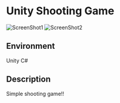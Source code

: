 # Unity Shooting Game

![ScreenShot1](https://github.com/huejp21/ShootingGame/assets/41492287/23cc2c3c-8aeb-4213-96e2-1f3ff6933502)
![ScreenShot2](https://github.com/huejp21/ShootingGame/assets/41492287/a0acaebe-ee57-4fcc-8cdc-186af230fc46)

## Environment
Unity
C#

## Description
Simple shooting game!!
